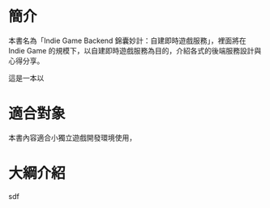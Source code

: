 # 簡介

本書名為「Indie Game Backend 錦囊妙計：自建即時遊戲服務」，裡面將在 Indie Game 的規模下，以自建即時遊戲服務為目的，介紹各式的後端服務設計與心得分享。

這是一本以

# 適合對象

本書內容適合小獨立遊戲開發環境使用，

# 大綱介紹

sdf

